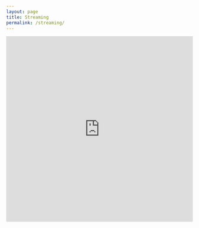 ```yaml
---
layout: page
title: Streaming
permalink: /streaming/
---
```


<iframe width="100%" height="500px" src="https://www.youtube.com/embed/qW3ym6e-0e0" frameborder="0" allow="accelerometer; autoplay; encrypted-media; gyroscope; picture-in-picture" allowfullscreen></iframe>
